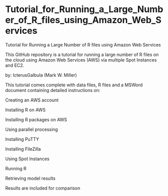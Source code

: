 # Tutorial_for_Running_a_Large_Number_of_R_files_using_Amazon_Web_Services

Tutorial for Running a Large Number of R files using Amazon Web Services

This GitHub repository is a tutorial for running a large number of R files on the cloud using Amazon Web Services (AWS) via multiple Spot Instances and EC2.

by: IcterusGalbula (Mark W. Miller)

This tutorial comes complete with data files, R files and a MSWord document containing detailed instructions on:

Creating an AWS account

Installing R on AWS

Installing R packages on AWS

Using parallel processing

Installing PuTTY

Installing FileZilla

Using Spot Instances

Running R

Retrieving model results

Results are included for comparison
